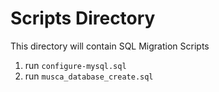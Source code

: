 # Scripts Directory
This directory will contain SQL Migration Scripts

1. run `configure-mysql.sql`
2. run `musca_database_create.sql`